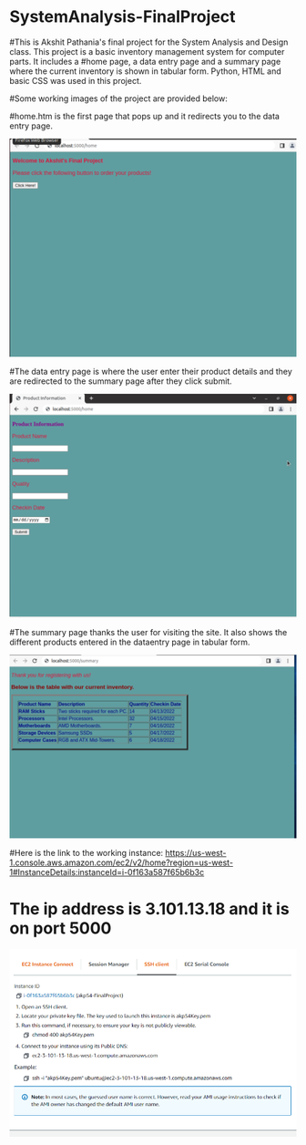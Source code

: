 # SystemAnalysis-FinalProject

#This is Akshit Pathania's final project for the System Analysis and Design class. This project is a basic inventory management system for computer parts. It includes a #home page, a data entry page and a summary page where the current inventory is shown in tabular form. Python, HTML and basic CSS was used in this project.

#Some working images of the project are provided below:

#home.htm is the first page that pops up and it redirects you to the data entry page.

![home](home.PNG)


#The data entry page is where the user enter their product details and they are redirected to the summary page after they click submit.

![dataentry](dataentry.PNG)

#The summary page thanks the user for visiting the site. It also shows the different products entered in the dataentry page in tabular form.

![summary](summary.PNG)

#Here is the link to the working instance: https://us-west-1.console.aws.amazon.com/ec2/v2/home?region=us-west-1#InstanceDetails:instanceId=i-0f163a587f65b6b3c
# The ip address is 3.101.13.18 and it is on port 5000

![aws](aws.PNG)

